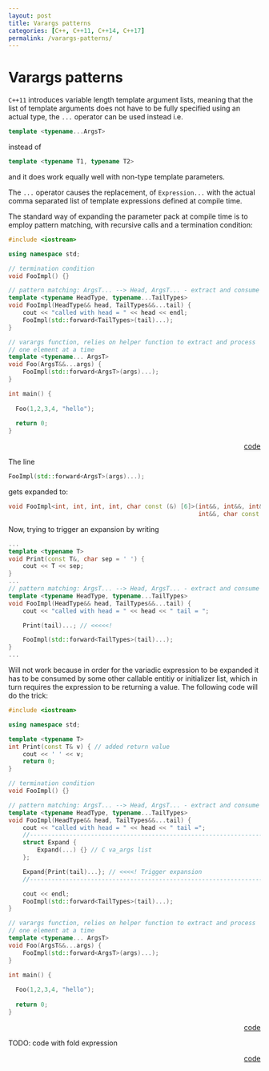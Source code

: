 ```yaml
---
layout: post
title: Varargs patterns
categories: [C++, C++11, C++14, C++17]
permalink: /varargs-patterns/
---
```


# Varargs patterns

`C++11` introduces variable length template argument lists, meaning that the
list of template arguments does not have to be fully specified using an actual
type, the `...` operator can be used instead i.e.

```cpp
template <typename...ArgsT>
```

instead of

```cpp
template <typename T1, typename T2>
```

and it does work equally well with non-type template parameters.

The `...` operator causes the replacement, of `Expression...` with the
actual comma separated list of template expressions defined at compile time.

The standard way of expanding the parameter pack at compile time is to
employ pattern matching, with recursive calls and a termination condition:

```cpp
#include <iostream>

using namespace std;

// termination condition
void FooImpl() {}

// pattern matching: ArgsT... --> Head, ArgsT... - extract and consume head
template <typename HeadType, typename...TailTypes>
void FooImpl(HeadType&& head, TailTypes&&...tail) {
    cout << "called with head = " << head << endl;
    FooImpl(std::forward<TailTypes>(tail)...);
}

// varargs function, relies on helper function to extract and process
// one element at a time
template <typename... ArgsT>
void Foo(ArgsT&&...args) {
    FooImpl(std::forward<ArgsT>(args)...);
}

int main() {
  
  Foo(1,2,3,4, "hello");
  
  return 0;
}
````

<div style="text-align: right"> 
    <a href="https://godbolt.org/z/axW5dP">code</a>
</div>

The line

```cpp
FooImpl(std::forward<ArgsT>(args)...);
```

gets expanded to:

```cpp
void FooImpl<int, int, int, int, char const (&) [6]>(int&&, int&&, int&&,
                                                     int&&, char const (&) [6])
```

Now, trying to trigger an expansion by writing

```cpp
...
template <typename T>
void Print(const T&, char sep = ' ') {
    cout << T << sep;
}
...
// pattern matching: ArgsT... --> Head, ArgsT... - extract and consume head
template <typename HeadType, typename...TailTypes>
void FooImpl(HeadType&& head, TailTypes&&...tail) {
    cout << "called with head = " << head << " tail = ";

    Print(tail)...; // <<<<<!

    FooImpl(std::forward<TailTypes>(tail)...);
}
...

```

Will not work because in order for the variadic expression to be expanded
it has to be consumed by some other callable entitiy or initializer list,
which in turn requires the expression to be returning a value.
The following code will do the trick:

```cpp
#include <iostream>

using namespace std;

template <typename T>
int Print(const T& v) { // added return value
    cout << ' ' << v;
    return 0;
}

// termination condition
void FooImpl() {}

// pattern matching: ArgsT... --> Head, ArgsT... - extract and consume head
template <typename HeadType, typename...TailTypes>
void FooImpl(HeadType&& head, TailTypes&&...tail) {
    cout << "called with head = " << head << " tail =";
    //---------------------------------------------------------------------
    struct Expand {
        Expand(...) {} // C va_args list
    };

    Expand{Print(tail)...}; // <<<<! Trigger expansion
    //---------------------------------------------------------------------

    cout << endl;
    FooImpl(std::forward<TailTypes>(tail)...);
}

// varargs function, relies on helper function to extract and process
// one element at a time
template <typename... ArgsT>
void Foo(ArgsT&&...args) {
    FooImpl(std::forward<ArgsT>(args)...);
}

int main() {
  
  Foo(1,2,3,4, "hello");
  
  return 0;
}
```

<div style="text-align: right"> 
    <a href="https://godbolt.org/z/h6ojqh">code</a>
</div>



TODO: code with fold expression
<div style="text-align: right"> 
    <a href="https://godbolt.org/z/Ese78d">code</a>
</div>
